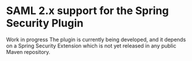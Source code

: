 SAML 2.x support for the Spring Security Plugin
===============================================

Work in progress 
The plugin is currently being developed, and it depends on a Spring Security Extension which is not yet released in any public Maven repository.
